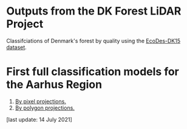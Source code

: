 # Outputs from the DK Forest LiDAR Project
Classifciations of Denmark's forest by quality using the [EcoDes-DK15 dataset](https://github.com/jakobjassmann/ecodes-dk-lidar).

# First full classification models for the Aarhus Region
1. [By pixel projections.](by_pixel_projections.html)
2. [By polygon projections.](by_poly_projections.html) 

[last update: 14 July 2021]
